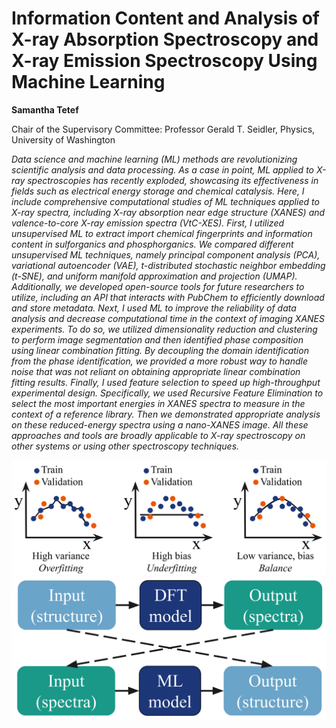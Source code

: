# Information Content and Analysis of X-ray Absorption Spectroscopy and X-ray Emission Spectroscopy Using Machine Learning

**Samantha Tetef**

Chair of the Supervisory Committee: Professor Gerald T. Seidler, Physics, University of Washington

*Data science and machine learning (ML) methods are revolutionizing scientific analysis and data processing. As a case in point, ML applied to X-ray spectroscopies has recently exploded, showcasing its effectiveness in fields such as electrical energy storage and chemical catalysis. Here, I include comprehensive computational studies of ML techniques applied to X-ray spectra, including X-ray absorption near edge structure (XANES) and valence-to-core X-ray emission spectra (VtC-XES). First, I utilized unsupervised ML to extract import chemical fingerprints and information content in sulforganics and phosphorganics. We compared different unsupervised ML techniques, namely principal component analysis (PCA), variational autoencoder (VAE), t-distributed stochastic neighbor embedding (t-SNE), and uniform manifold approximation and projection (UMAP). Additionally, we developed open-source tools for future researchers to utilize, including an API that interacts with PubChem to efficiently download and store metadata. Next, I used ML to improve the reliability of data analysis and decrease computational time in the context of imaging XANES experiments. To do so, we utilized dimensionality reduction and clustering to perform image segmentation and then identified phase composition using linear combination fitting. By decoupling the domain identification from the phase identification, we provided a more robust way to handle noise that was not reliant on obtaining appropriate linear combination fitting results. Finally, I used feature selection to speed up high-throughput experimental design. Specifically, we used Recursive Feature Elimination to select the most important energies in XANES spectra to measure in the context of a reference library. Then we demonstrated appropriate analysis on these reduced-energy spectra using a nano-XANES image. All these approaches and tools are broadly applicable to X-ray spectroscopy on other systems or using other spectroscopy techniques.*

<img src="Figures/bias_variance.png" alt="bias_variance_tradeoff" width="600"/>
<img src="Figures/ml.png" alt="ml_vs_dft_pipeline" width="600"/>
